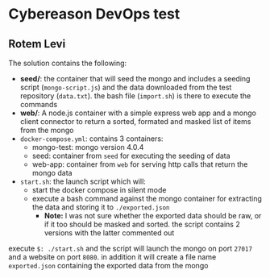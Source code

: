 # Cybereason DevOps test

## Rotem Levi

The solution contains the following:

- __seed/__: the container that will seed the mongo and includes a seeding script (`mongo-script.js`) and the data downloaded from the test repository (`data.txt`). the bash file (`import.sh`) is there to execute the commands
- __web/__: A node.js container with a simple express web app and a mongo client connector to return a sorted, formated and masked list of items from the mongo
- `docker-compose.yml`: contains 3 containers:
  - mongo-test: mongo version 4.0.4
  - seed: container from `seed` for executing the seeding of data
  - web-app: container from `web` for serving http calls that return the mongo data
- `start.sh`: the launch script which will:
  - start the docker compose in silent mode
  - execute a bash command against the mongo container for extracting the data and storing it to `./exported.json `
    - __Note:__ I was not sure whether the exported data should be raw, or if it too should be masked and sorted. the script contains 2 versions with the latter commented out

execute `$: ./start.sh` and the script will launch the mongo on port `27017` and a website on port `8080`.
in addition it will create a file name `exported.json` containing the exported data from the mongo